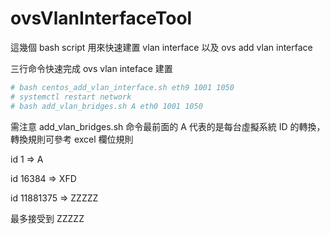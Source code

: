 # ovsVlanInterfaceTool

這幾個 bash script 用來快速建置 vlan interface 以及 ovs add vlan interface


三行命令快速完成 ovs vlan inteface 建置

```bash
# bash centos_add_vlan_interface.sh eth9 1001 1050
# systemctl restart network
# bash add_vlan_bridges.sh A eth0 1001 1050
```


需注意 add_vlan_bridges.sh 命令最前面的 A 代表的是每台虛擬系統 ID 的轉換，轉換規則可參考 excel 欄位規則

id 1 => A

id 16384 => XFD

id 11881375 => ZZZZZ 

最多接受到 ZZZZZ
